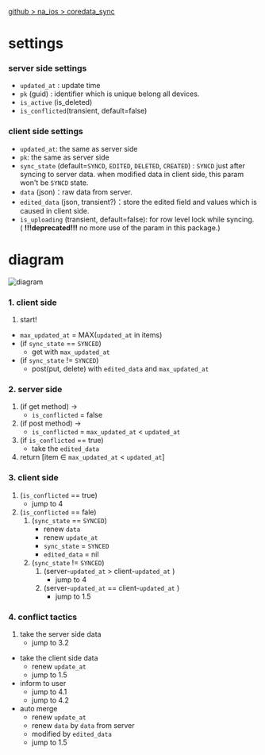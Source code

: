 [github > na_ios > coredata_sync](https://github.com/nashibao/na_ios)

# settings

### server side settings
- `updated_at` : update time
- `pk` (guid) : identifier which is unique belong all devices.
- `is_active` (is_deleted)
- `is_conflicted`(transient, default=false)

### client side settings
- `updated_at`: the same as server side
- `pk`: the same as server side
- `sync_state` (default=`SYNCD`, `EDITED`, `DELETED`, `CREATED`) : `SYNCD` just after syncing to server data. when modified data in client side, this param won't be `SYNCD` state.
- `data` (json)：raw data from server.
- `edited_data` (json, transient?)：store the edited field and values which is caused in client side.
- `is_uploading` (transient, default=false): for row level lock while syncing. ( **!!!deprecated!!!** no more use of the param in this package.)

# diagram

![diagram](https://dl.dropbox.com/u/151205/sync_diagram.jpg)

### 1. client side

1. start!
- `max_updated_at` = MAX(`updated_at` in items)
- (if `sync_state` == `SYNCED`)
    - get with `max_updated_at`
- (if `sync_state` != `SYNCED`)
    - post(put, delete) with `edited_data` and `max_updated_at`

### 2. server side

1. (if get method) -> 
    - `is_conflicted` = false
3. (if post method) ->
    - `is_conflicted` = `max_updated_at` < `updated_at`
5. (if `is_conflicted` == true)
    - take the `edited_data`
5. return [item ∈ `max_updated_at` < `updated_at`]

### 3. client side

1. (`is_conflicted` == true)
    - jump to 4
3. (`is_conflicted` == fale)
	1. (`sync_state` == `SYNCED`)
    	- renew `data`
    	- renew `update_at`
    	- `sync_state` = `SYNCED`
    	- `edited_data` = nil
	1. (`sync_state` != `SYNCED`)
		1. (server-`updated_at` > client-`updated_at` )
			- jump to 4
		2. (server-`updated_at` == client-`updated_at` )
			- jump to 1.5

### 4. conflict tactics

1. take the server side data
    - jump to 3.2
- take the client side data
    - renew `update_at`
    - jump to 1.5
- inform to user
    - jump to 4.1
    - jump to 4.2
- auto merge
    - renew `update_at`
    - renew `data` by `data` from server
    - modified by `edited_data`
    - jump to 1.5